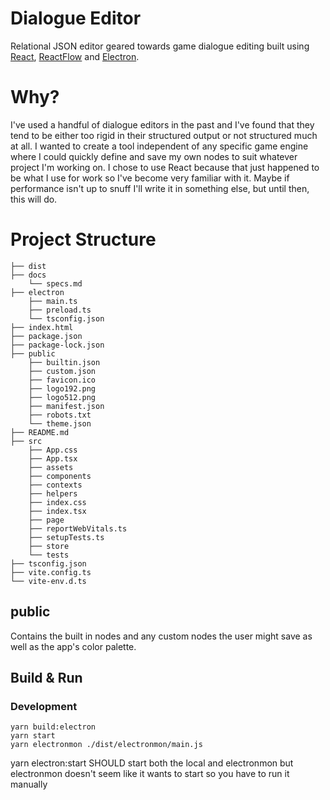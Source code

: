 # Dialogue Editor

Relational JSON editor geared towards game dialogue editing built using [React](https://reactjs.org/), [ReactFlow](https://reactflow.dev/) and [Electron](https://www.electronjs.org/).

# Why?
I've used a handful of dialogue editors in the past and I've found that they tend to be either too rigid in their structured output or not structured much at all. I wanted to create a tool independent of any specific game engine where I could quickly define and save my own nodes to suit whatever project I'm working on.
I chose to use React because that just happened to be what I use for work so I've become very familiar with it.
Maybe if performance isn't up to snuff I'll write it in something else, but until then, this will do.
# Project Structure

```
├── dist
├── docs
    └── specs.md
├── electron
    ├── main.ts
    ├── preload.ts
    └── tsconfig.json
├── index.html
├── package.json
├── package-lock.json
├── public
    ├── builtin.json
    ├── custom.json
    ├── favicon.ico
    ├── logo192.png
    ├── logo512.png
    ├── manifest.json
    ├── robots.txt
    └── theme.json
├── README.md
├── src
    ├── App.css
    ├── App.tsx
    ├── assets
    ├── components
    ├── contexts
    ├── helpers
    ├── index.css
    ├── index.tsx
    ├── page
    ├── reportWebVitals.ts
    ├── setupTests.ts
    ├── store
    └── tests
├── tsconfig.json
├── vite.config.ts
└── vite-env.d.ts
```

## public
Contains the built in nodes and any custom nodes the user might save as well as the app's color palette.
## Build & Run

### Development
```
yarn build:electron
yarn start
yarn electronmon ./dist/electronmon/main.js
```
yarn electron:start SHOULD start both the local and electronmon but electronmon doesn't seem like it wants to start so you have to run it manually

